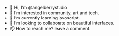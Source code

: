 - 👋 Hi, I’m @angelberrystudio
- 👀 I’m interested in community, art and tech.
- 🌱 I’m currently learning javascript.
- 💞️ I’m looking to collaborate on beautiful interfaces.
- 📫 How to reach me? leave a comment.

<!---
angelberrystudio/angelberrystudio is a ✨ special ✨ repository because its `README.md`
--->
